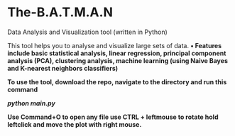 # The-B.A.T.M.A.N
Data Analysis and Visualization tool (written in Python)

This tool helps you to analyse and visualize large sets of data.
<b> •	Features include 
basic statistical analysis, 
linear regression, 
principal component analysis (PCA), 
clustering analysis,
machine learning (using Naive Bayes and K-nearest neighbors classifiers)

To use the tool, download the repo, navigate to the directory and run this command<br>

<b><i> python main.py </i>
</b>

Use Command+O to open any file
use CTRL + leftmouse to rotate
hold leftclick and move the plot with right mouse.

